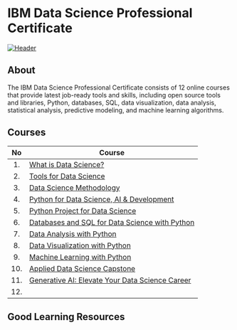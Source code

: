 # IBM Data Science Professional Certificate
[![Header](https://user-images.githubusercontent.com/84391594/152703941-8c1b3e93-7358-4274-8c7d-b152d3132814.png)](https://www.coursera.org/professional-certificates/ibm-data-science)

## About
The IBM Data Science Professional Certificate consists of 12 online courses that provide latest job-ready tools and skills, including open source tools and libraries, Python, databases, SQL, data visualization, data analysis, statistical analysis, predictive modeling, and machine learning algorithms.


## Courses

| No | Course                                                                                                               |
|:------:|------------------------------------------------------------------------------------------------------------------|
| 1.     | [What is Data Science?](01.%20What%20is%20Data%20Science/)                                                       |
| 2.     | [Tools for Data Science](02.%20Tools%20for%20Data%20Science/)                                                    |
| 3.     | [Data Science Methodology](03.%20Data%20Science%20Methodology/)                                                  |
| 4.     | [Python for Data Science, AI & Development](04.%20Python%20for%20Data%20Science,%20AI%20&%20Development/)        |
| 5.     | [Python Project for Data Science](05.%20Python%20Project%20for%20Data%20Science/)                                |
| 6.     | [Databases and SQL for Data Science with Python](06.%20Databases%20and%20SQL%20for%20Data%20Science%20with%20Python/)    |
| 7.     | [Data Analysis with Python](07.%20Data%20Analysis%20with%20Python/)                                              |
| 8.     | [Data Visualization with Python](08.%20Data%20Visualization%20with%20Python/)                                    |
| 9.     | [Machine Learning with Python](09.%20Machine%20Learning%20with%20Python/)                                        |
| 10.    | [Applied Data Science Capstone](10.%20Applied%20Data%20Science%20Capstone/)                                      |
| 11.    | [Generative AI: Elevate Your Data Science Career](11.%20Generative%20AI%20-%20Elevate%20Your%20Data%20Science%20Career/)   |
| 12.    |                                                   |


## Good Learning Resources
